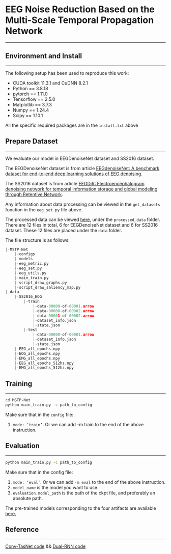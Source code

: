 # EEG Noise Reduction Based on the Multi-Scale Temporal Propagation Network
---
## Environment and Install
---
The following setup has been used to reproduce this work:

- CUDA toolkit 11.3.1 and CuDNN 8.2.1
- Python == 3.8.18
- pytorch == 1.11.0
- Tensorflow == 2.5.0
- Matplotlib == 3.7.3
- Numpy == 1.24.4
- Scipy == 1.10.1

All the specific required packages are in the `install.txt` above

## Prepare Dataset
---
We evaluate our model in EEGDenoiseNet dataset and SS2016 dataset.

The EEGDenoiseNet dataset is from article [EEGdenoiseNet: A benchmark dataset for end-to-end deep learning solutions of EEG denoising](https://github.com/ncclabsustech/EEGdenoiseNet).

The SS2016 dataset is from article [EEGDiR: Electroencephalogram denoising network for temporal information storage and global modeling through Retentive Network](https://github.com/woldier/EEGDiR).

Any information about data processing can be viewed in the `get_datasets` function in the `eeg_set.py` file above.

The processed data can be viewed [here](https://gin.g-node.org/gordon-won/MSTP-Net_pre-trained_model/), under the `processed_data` folder. There are 12 files in total, 6 for EEGDenoiseNet dataset and 6 for SS2016 dataset. These 12 files are placed under the `data` folder.

The file structure is as follows:

```python
|-MSTP-Net
	|-configs
	|-models
	|-eeg_metric.py
	|-eeg_set.py
	|-eeg_utils.py
	|-main_train.py
	|-script_draw_graphs.py
	|-script_draw_saliency_map.py
|-data
	|-SS2016_EOG
		|-train
			|-data-00000-of-00001.arrow
			|-data-00000-of-00002.arrow
			|-data-00001-of-00002.arrow
			|-dataset_info.json
			|-state.json
		|-test
			|-data-00000-of-00001.arrow
			|-dataset_info.json
			|-state.json
	|-EEG_all_epochs.npy
	|-EOG_all_epochs.npy
	|-EMG_all_epochs.npy
	|-EEG_all_epochs_512hz.npy
	|-EMG_all_epochs_512hz.npy
```

## Training
---
```bash
cd MSTP-Net
python main_train.py -c path_to_config
```

Make sure that in the `config` file: 

1. `mode: ‘train’`. Or we can add -m train to the end of the above instruction.

## Evaluation
---
```bash
python main_train.py -c path_to_config
```

Make sure that in the config file:

1. `mode: ‘eval’`. Or we can add `-m eval` to the end of the above instruction.
2. `model_name` is the model you want to use.
3. `evaluation.model_path` is the path of the ckpt file, and preferably an absolute path.

The pre-trained models corresponding to the four artifacts are available [here.](https://gin.g-node.org/gordon-won/MSTP-Net_pre-trained_model)
## Reference
---
[Conv-TasNet code](https://github.com/JusperLee/Conv-TasNet) && [Dual-RNN code](https://github.com/JusperLee/Dual-Path-RNN-Pytorch)
